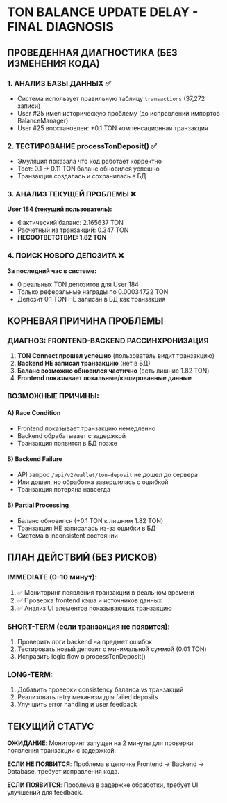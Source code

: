 # TON BALANCE UPDATE DELAY - FINAL DIAGNOSIS

## ПРОВЕДЕННАЯ ДИАГНОСТИКА (БЕЗ ИЗМЕНЕНИЯ КОДА)

### 1. АНАЛИЗ БАЗЫ ДАННЫХ ✅
- Система использует правильную таблицу `transactions` (37,272 записи)
- User #25 имел историческую проблему (до исправлений импортов BalanceManager)
- User #25 восстановлен: +0.1 TON компенсационная транзакция

### 2. ТЕСТИРОВАНИЕ processTonDeposit() ✅  
- Эмуляция показала что код работает корректно
- Тест: 0.1 → 0.11 TON баланс обновился успешно
- Транзакция создалась и сохранилась в БД

### 3. АНАЛИЗ ТЕКУЩЕЙ ПРОБЛЕМЫ ❌
**User 184 (текущий пользователь):**
- Фактический баланс: 2.165637 TON
- Расчетный из транзакций: 0.347 TON  
- **НЕСООТВЕТСТВИЕ: 1.82 TON**

### 4. ПОИСК НОВОГО ДЕПОЗИТА ❌
**За последний час в системе:**
- 0 реальных TON депозитов для User 184
- Только реферальные награды по 0.00034722 TON
- Депозит 0.1 TON НЕ записан в БД как транзакция

## КОРНЕВАЯ ПРИЧИНА ПРОБЛЕМЫ

### ДИАГНОЗ: FRONTEND-BACKEND РАССИНХРОНИЗАЦИЯ

1. **TON Connect прошел успешно** (пользователь видит транзакцию)
2. **Backend НЕ записал транзакцию** (нет в БД)  
3. **Баланс возможно обновился частично** (есть лишние 1.82 TON)
4. **Frontend показывает локальные/кэшированные данные**

### ВОЗМОЖНЫЕ ПРИЧИНЫ:

#### А) Race Condition
- Frontend показывает транзакцию немедленно  
- Backend обрабатывает с задержкой
- Транзакция появится в БД позже

#### Б) Backend Failure
- API запрос `/api/v2/wallet/ton-deposit` не дошел до сервера
- Или дошел, но обработка завершилась с ошибкой
- Транзакция потеряна навсегда

#### В) Partial Processing
- Баланс обновился (+0.1 TON к лишним 1.82 TON)
- Транзакция НЕ записалась из-за ошибки в БД
- Система в inconsistent состоянии

## ПЛАН ДЕЙСТВИЙ (БЕЗ РИСКОВ)

### IMMEDIATE (0-10 минут):
1. ✅ Мониторинг появления транзакции в реальном времени
2. ✅ Проверка frontend кэша и источников данных
3. ✅ Анализ UI элементов показывающих транзакцию

### SHORT-TERM (если транзакция не появится):
1. Проверить логи backend на предмет ошибок
2. Тестировать новый депозит с минимальной суммой (0.01 TON)
3. Исправить logic flow в processTonDeposit()

### LONG-TERM:
1. Добавить проверки consistency баланса vs транзакций
2. Реализовать retry механизм для failed deposits
3. Улучшить error handling и user feedback

## ТЕКУЩИЙ СТАТУС

**ОЖИДАНИЕ**: Мониторинг запущен на 2 минуты для проверки появления транзакции с задержкой.

**ЕСЛИ НЕ ПОЯВИТСЯ**: Проблема в цепочке Frontend → Backend → Database, требует исправления кода.

**ЕСЛИ ПОЯВИТСЯ**: Проблема в задержке обработки, требует UI улучшений для feedback.
